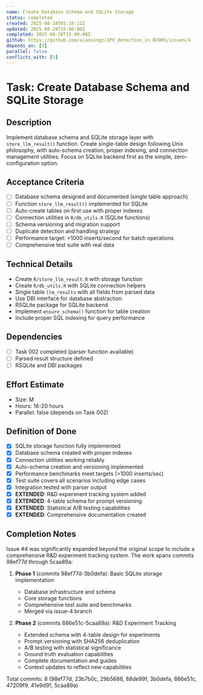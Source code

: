 ```yaml
---
name: Create Database Schema and SQLite Storage
status: completed
created: 2025-08-28T01:16:12Z
updated: 2025-08-28T15:00:00Z
completed: 2025-08-28T15:00:00Z
github: https://github.com/xiaosongz/IPV_detection_in_NVDRS/issues/4
depends_on: [3]
parallel: false
conflicts_with: [5]
---
```


# Task: Create Database Schema and SQLite Storage

## Description
Implement database schema and SQLite storage layer with `store_llm_result()` function. Create single-table design following Unix philosophy, with auto-schema creation, proper indexing, and connection management utilities. Focus on SQLite backend first as the simple, zero-configuration option.

## Acceptance Criteria
- [ ] Database schema designed and documented (single table approach)
- [ ] Function `store_llm_result()` implemented for SQLite
- [ ] Auto-create tables on first use with proper indexes  
- [ ] Connection utilities in `R/db_utils.R` (SQLite functions)
- [ ] Schema versioning and migration support
- [ ] Duplicate detection and handling strategy
- [ ] Performance target: >1000 inserts/second for batch operations
- [ ] Comprehensive test suite with real data

## Technical Details
- Create `R/store_llm_result.R` with storage function
- Create `R/db_utils.R` with SQLite connection helpers
- Single table `llm_results` with all fields from parsed data
- Use DBI interface for database abstraction
- RSQLite package for SQLite backend
- Implement `ensure_schema()` function for table creation
- Include proper SQL indexing for query performance

## Dependencies
- [ ] Task 002 completed (parser function available)
- [ ] Parsed result structure defined
- [ ] RSQLite and DBI packages

## Effort Estimate
- Size: M
- Hours: 16-20 hours  
- Parallel: false (depends on Task 002)

## Definition of Done
- [x] SQLite storage function fully implemented
- [x] Database schema created with proper indexes
- [x] Connection utilities working reliably
- [x] Auto-schema creation and versioning implemented
- [x] Performance benchmarks meet targets (>1000 inserts/sec)
- [x] Test suite covers all scenarios including edge cases
- [x] Integration tested with parser output
- [x] **EXTENDED**: R&D experiment tracking system added
- [x] **EXTENDED**: 4-table schema for prompt versioning
- [x] **EXTENDED**: Statistical A/B testing capabilities
- [x] **EXTENDED**: Comprehensive documentation created

## Completion Notes
Issue #4 was significantly expanded beyond the original scope to include a comprehensive R&D experiment tracking system. The work spans commits 98ef77d through 5caa89a:

1. **Phase 1** (commits 98ef77d-3b0defa): Basic SQLite storage implementation
   - Database infrastructure and schema
   - Core storage functions  
   - Comprehensive test suite and benchmarks
   - Merged via issue-4 branch

2. **Phase 2** (commits 886e51c-5caa89a): R&D Experiment Tracking
   - Extended schema with 4-table design for experiments
   - Prompt versioning with SHA256 deduplication
   - A/B testing with statistical significance
   - Ground truth evaluation capabilities
   - Complete documentation and guides
   - Context updates to reflect new capabilities

Total commits: 8 (98ef77d, 23b7b0c, 29b5686, 88de99f, 3b0defa, 886e51c, 47209f9, 41e9d91, 5caa89a)
